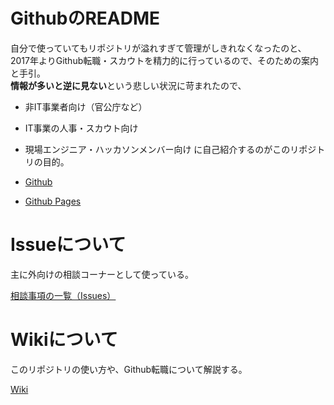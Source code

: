 # GithubのREADME
自分で使っていてもリポジトリが溢れすぎて管理がしきれなくなったのと、2017年よりGithub転職・スカウトを精力的に行っているので、そのための案内と手引。
<br>**情報が多いと逆に見ない**という悲しい状況に苛まれたので、
- 非IT事業者向け（官公庁など）
- IT事業の人事・スカウト向け
- 現場エンジニア・ハッカソンメンバー向け
に自己紹介するのがこのリポジトリの目的。

- [Github](https://github.com/shimajima-eiji/README)
- [Github Pages](https://shimajima-eiji.github.io/README)

# Issueについて
主に外向けの相談コーナーとして使っている。

[相談事項の一覧（Issues）](https://github.com/shimajima-eiji/README/issues)

# Wikiについて
このリポジトリの使い方や、Github転職について解説する。

[Wiki](https://github.com/shimajima-eiji/README/wiki)
